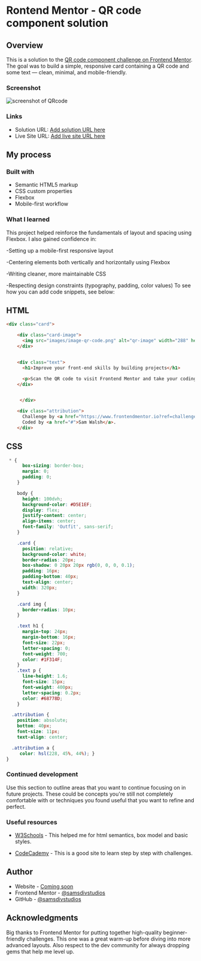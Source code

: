 # Rontend Mentor - QR code component solution

## Overview
This is a solution to the [QR code component challenge on Frontend Mentor](https://www.frontendmentor.io/challenges/qr-code-component-iux_sIO_H). The goal was to build a simple, responsive card containing a QR code and some text — clean, minimal, and mobile-friendly.
### Screenshot

![screenshot of QRcode](images/0_1-qrcode.png)

### Links

- Solution URL: [Add solution URL here](https://your-solution-url.com)
- Live Site URL: [Add live site URL here](https://your-live-site-url.com)

## My process

### Built with

- Semantic HTML5 markup
- CSS custom properties
- Flexbox
- Mobile-first workflow

### What I learned

This project helped reinforce the fundamentals of layout and spacing using Flexbox. I also gained confidence in:

-Setting up a mobile-first responsive layout

-Centering elements both vertically and horizontally using Flexbox

-Writing cleaner, more maintainable CSS

-Respecting design constraints (typography, padding, color values)
To see how you can add code snippets, see below:
## HTML
```html
<div class="card">

    <div class="card-image">
      <img src="images/image-qr-code.png" alt="qr-image" width="288" height="288">
    </div>


    <div class="text">
      <h1>Improve your front-end skills by building projects</h1>

      <p>Scan the QR code to visit Frontend Mentor and take your coding skills to the next level</p>
    </div> 


     </div>

    <div class="attribution">
      Challenge by <a href="https://www.frontendmentor.io?ref=challenge" target="_blank">Frontend Mentor</a>. 
      Coded by <a href="#">Sam Walsh</a>.
    </div>
```
## CSS

```css
 * {
      box-sizing: border-box;
      margin: 0;
      padding: 0;
    }
```

```css
    body {
      height: 100dvh;
      background-color: #D5E1EF;
      display: flex;
      justify-content: center;
      align-items: center;
      font-family: 'Outfit', sans-serif;
    }
```

```css
    .card {
      position: relative;
      background-color: white;
      border-radius: 20px;
      box-shadow: 0 20px 20px rgb(0, 0, 0, 0.1);
      padding: 16px;
      padding-bottom: 40px;
      text-align: center;
      width: 320px;
    } 

    .card img {
      border-radius: 10px;
    }
```


```css
    .text h1 {
      margin-top: 24px;
      margin-bottom: 16px;
      font-size: 22px;
      letter-spacing: 0;
      font-weight: 700;
      color: #1F314F;
    }
    .text p {
      line-height: 1.6;
      font-size: 15px;
      font-weight: 400px;
      letter-spacing: 0.2px;
      color: #68778D;
    }
```

```css
  .attribution { 
    position: absolute;
    bottom: 40px;
    font-size: 11px; 
    text-align: center; 

  .attribution a {
     color: hsl(228, 45%, 44%); }
}
```
### Continued development

Use this section to outline areas that you want to continue focusing on in future projects. These could be concepts you're still not completely comfortable with or techniques you found useful that you want to refine and perfect.

### Useful resources

- [W3Schools](https://www.w3schools.com/) - This helped me for html semantics, box model and basic styles. 

- [CodeCademy](https://www.codecademy.com/learn) - This is a good site to learn step by step with challenges.


## Author

- Website - [Coming soon]()
- Frontend Mentor - [@samsdivstudios](https://www.frontendmentor.io/profile/samsdivstudios)
- GitHub - [@samsdivstudios](https://github.com/samsdivstudios)


## Acknowledgments

Big thanks to Frontend Mentor for putting together high-quality beginner-friendly challenges. This one was a great warm-up before diving into more advanced layouts. Also respect to the dev community for always dropping gems that help me level up.
